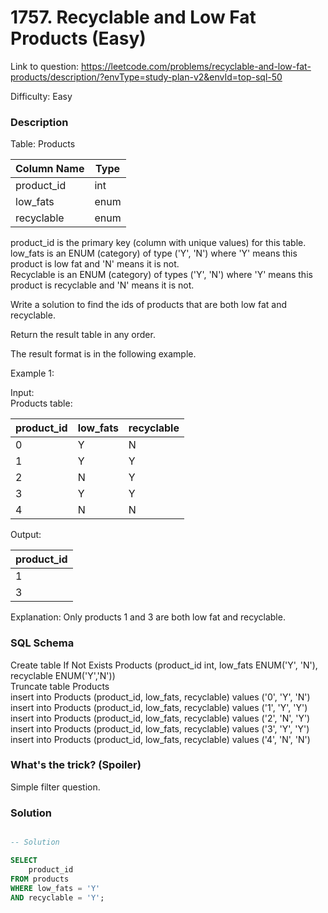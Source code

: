 # 1757. Recyclable and Low Fat Products (Easy)

Link to question: https://leetcode.com/problems/recyclable-and-low-fat-products/description/?envType=study-plan-v2&envId=top-sql-50

Difficulty: Easy

### Description

Table: Products


| Column Name | Type    |
|-------------|---------|
| product_id  | int     |
| low_fats    | enum    |
| recyclable  | enum    |

product_id is the primary key (column with unique values) for this table.\
low_fats is an ENUM (category) of type ('Y', 'N') where 'Y' means this product is low fat and 'N' means it is not.\
Recyclable is an ENUM (category) of types ('Y', 'N') where 'Y' means this product is recyclable and 'N' means it is not.
 

Write a solution to find the ids of products that are both low fat and recyclable.

Return the result table in any order.

The result format is in the following example.

 

Example 1:

Input: \
Products table:

| product_id  | low_fats | recyclable |
|-------------|----------|------------|
| 0           | Y        | N          |
| 1           | Y        | Y          |
| 2           | N        | Y          |
| 3           | Y        | Y          |
| 4           | N        | N          |

Output: 

| product_id  |
|-------------|
| 1           |
| 3           |

Explanation: Only products 1 and 3 are both low fat and recyclable.


### SQL Schema
Create table If Not Exists Products (product_id int, low_fats ENUM('Y', 'N'), recyclable ENUM('Y','N'))\
Truncate table Products\
insert into Products (product_id, low_fats, recyclable) values ('0', 'Y', 'N')\
insert into Products (product_id, low_fats, recyclable) values ('1', 'Y', 'Y')\
insert into Products (product_id, low_fats, recyclable) values ('2', 'N', 'Y')\
insert into Products (product_id, low_fats, recyclable) values ('3', 'Y', 'Y')\
insert into Products (product_id, low_fats, recyclable) values ('4', 'N', 'N')

### What's the trick? (Spoiler)

Simple filter question.

### Solution

```sql

-- Solution

SELECT
    product_id
FROM products
WHERE low_fats = 'Y'
AND recyclable = 'Y';
